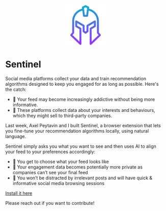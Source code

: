 <p align="center">
  <img src="./icon512.png" alt="Sentinel Logo" width="128" height="128" />
  <h1>Sentinel</h1>
</p>

Social media platforms collect your data and train recommendation algorithms designed to keep you engaged for as long as possible. Here's the catch:

- 💊 Your feed may become increasingly addictive without being more informative.
- 👥 These platforms collect data about your interests and behaviours, which they might sell to third-party companies.

Last week, Axel Peytavin and I built Sentinel, a browser extension that lets you fine-tune your recommendation algorithms locally, using natural language.

Sentinel simply asks you what you want to see and then uses AI to align your feed to your preferences accordingly:

- 🎯 You get to choose what your feed looks like
- 🔐 Your engagement data becomes potentially more private as companies can’t see your final feed
- 🙉 You won’t be distracted by irrelevant posts and will have quick & informative social media browsing sessions
  
[Install it here](https://chrome.google.com/webstore/detail/sentinel/fkmbhpipdlamijgojpjflhonefdgaehj/related?hl=en)

Please reach out if you want to contribute!

